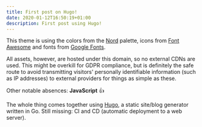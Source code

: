 ```yaml
---
title: First post on Hugo!
date: 2020-01-12T16:50:19+01:00
description: First post using Hugo!
---
```


This theme is using the colors from the [Nord](https://www.nordtheme.com/)
palette, icons from [Font Awesome](https://fontawesome.com/) and fonts from
[Google Fonts](https://fonts.google.com/). 

All assets, however, are hosted under this domain, so no external CDNs are
used. This might be overkill for GDPR compliance, but is definitely the safe
route to avoid transmitting visitors' personally identifiable information (such
as IP addresses) to external providers for things as simple as these.

Other notable absences: **JavaScript** :thumbsup:

The whole thing comes together using [Hugo](https://gohugo.io/), a static site/blog generator written in Go. Still missing: CI and CD (automatic deployment to a web server).

